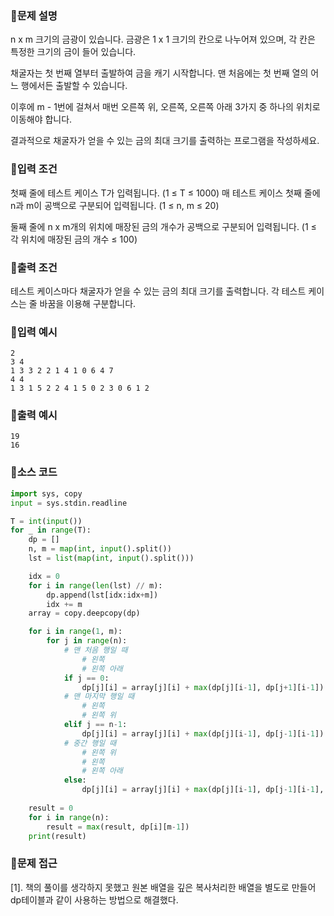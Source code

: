 ### 📌문제 설명

n x m 크기의 금광이 있습니다. 금광은 1 x 1 크기의 칸으로 나누어져 있으며, 각 칸은 특정한 크기의 금이 들어 있습니다.

채굴자는 첫 번째 열부터 출발하여 금을 캐기 시작합니다. 맨 처음에는 첫 번째 열의 어느 행에서든 출발할 수 있습니다.

이후에 m - 1번에 걸쳐서 매번 오른쪽 위, 오른쪽, 오른쪽 아래 3가지 중 하나의 위치로 이동해야 합니다.

결과적으로 채굴자가 얻을 수 있는 금의 최대 크기를 출력하는 프로그램을 작성하세요.

### 📌입력 조건

첫째 줄에 테스트 케이스 T가 입력됩니다. (1 ≤ T ≤ 1000) 매 테스트 케이스 첫째 줄에 n과 m이 공백으로 구분되어 입력됩니다. (1 ≤ n, m ≤ 20)

둘째 줄에 n x m개의 위치에 매장된 금의 개수가 공백으로 구분되어 입력됩니다. (1 ≤ 각 위치에 매장된 금의 개수 ≤ 100)

### 📌출력 조건

테스트 케이스마다 채굴자가 얻을 수 있는 금의 최대 크기를 출력합니다. 각 테스트 케이스는 줄 바꿈을 이용해 구분합니다.

### 📌입력 예시

```
2
3 4
1 3 3 2 2 1 4 1 0 6 4 7
4 4
1 3 1 5 2 2 4 1 5 0 2 3 0 6 1 2
```

### 📌출력 예시

```
19
16
```

### 📌소스 코드

```python
import sys, copy
input = sys.stdin.readline

T = int(input())
for _ in range(T):
    dp = []
    n, m = map(int, input().split())
    lst = list(map(int, input().split()))

    idx = 0
    for i in range(len(lst) // m):
        dp.append(lst[idx:idx+m])
        idx += m
    array = copy.deepcopy(dp)

    for i in range(1, m):
        for j in range(n):
            # 맨 처음 행일 때
                # 왼쪽
                # 왼쪽 아래 
            if j == 0:
                dp[j][i] = array[j][i] + max(dp[j][i-1], dp[j+1][i-1])
            # 맨 마지막 행일 때
                # 왼쪽
                # 왼쪽 위
            elif j == n-1:
                dp[j][i] = array[j][i] + max(dp[j][i-1], dp[j-1][i-1])
            # 중간 행일 때
                # 왼쪽 위
                # 왼쪽
                # 왼쪽 아래
            else:
                dp[j][i] = array[j][i] + max(dp[j][i-1], dp[j-1][i-1], dp[j+1][i-1])
    
    result = 0
    for i in range(n):
        result = max(result, dp[i][m-1])
    print(result)
```

### 📌문제 접근

[1]. 책의 풀이를 생각하지 못했고 원본 배열을 깊은 복사처리한 배열을 별도로 만들어 dp테이블과 같이 사용하는 방법으로 해결했다.
